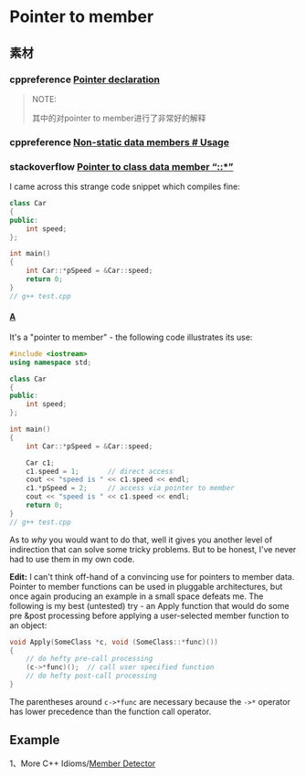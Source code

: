 # Pointer to member

## 素材

### cppreference  [Pointer declaration](https://pd.codechef.com/docs/cpp/cpp/language/pointer.html)

> NOTE: 
>
> 其中的对pointer to member进行了非常好的解释

### cppreference [Non-static data members # Usage](https://pd.codechef.com/docs/cpp/cpp/language/data_members.html)



### stackoverflow [Pointer to class data member “::*”](https://stackoverflow.com/questions/670734/pointer-to-class-data-member)

I came across this strange code snippet which compiles fine:

```cpp
class Car
{
public:
	int speed;
};

int main()
{
	int Car::*pSpeed = &Car::speed;
	return 0;
}
// g++ test.cpp

```



#### [A](https://stackoverflow.com/a/670744)

It's a "pointer to member" - the following code illustrates its use:

```cpp
#include <iostream>
using namespace std;

class Car
{
public:
	int speed;
};

int main()
{
	int Car::*pSpeed = &Car::speed;

	Car c1;
	c1.speed = 1;       // direct access
	cout << "speed is " << c1.speed << endl;
	c1.*pSpeed = 2;     // access via pointer to member
	cout << "speed is " << c1.speed << endl;
	return 0;
}
// g++ test.cpp

```

As to *why* you would want to do that, well it gives you another level of indirection that can solve some tricky problems. But to be honest, I've never had to use them in my own code.

**Edit:** I can't think off-hand of a convincing use for pointers to member data. Pointer to member functions can be used in pluggable architectures, but once again producing an example in a small space defeats me. The following is my best (untested) try - an Apply function that would do some pre &post processing before applying a user-selected member function to an object:

```cpp
void Apply(SomeClass *c, void (SomeClass::*func)())
{
	// do hefty pre-call processing
	(c->*func)();  // call user specified function
	// do hefty post-call processing
}

```

The parentheses around `c->*func` are necessary because the `->*` operator has lower precedence than the function call operator.



## Example

1、More C++ Idioms/[Member Detector](https://en.wikibooks.org/wiki/More_C%2B%2B_Idioms/Member_Detector)

